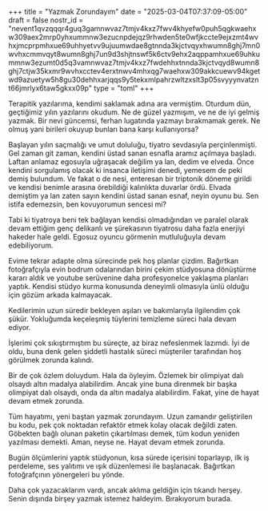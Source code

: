 +++
title = "Yazmak Zorundayım"
date = "2025-03-04T07:37:09-05:00"
draft = false
nostr_id = "nevent1qvzqqqr4guq3gamnwvaz7tmjv4kxz7fwv4khyefw0puh5qgkwaehxw309aex2mrp0yhxummnw3ezucnpdejqz9rhwden5te0wfjkccte9ejxzmt4wvhxjmcprpmhxue69uhhyetvv9ujuumwdae8gtnnda3kjctvqyxhwumn8ghj7mn0wvhxcmmvqyt8wumn8ghj7un9d3shjtnswf5k6ctv9ehx2aqppamhxue69uhkummnw3ezumt0d5q3vamnwvaz7tmjv4kxz7fwdehhxtnnda3kjctvqyd8wumn8ghj7ctjw35kxmr9wvhxcctev4erxtnwv4mhxqg7waehxw309akkcuewv94kgetwd9azuetyw5h8gu30dehhxarjqqs9y5tekxmlpahrzwltzxslt3p05svyyynvatznt66jmrlyx6taw5gkxx09p"
type = "toml"
+++

Terapitik yazılarıma, kendimi saklamak adına ara vermiştim. Oturdum dün, geçtiğimiz yılın yazılarını okudum. Ne de güzel yazmışım, ve ne de iyi gelmiş yazmak. Bir nevi güncemsi, ferhan lugatında yazmayı bırakmamak gerek. Ne olmuş yani birileri okuyup bunları bana karşı kullanıyorsa? 

Başlayan yılın saçmalığı ve umut doluluğu, tiyatro sevdasıyla perçinlenmişti. Gel zaman git zaman, kendini üstad sanan esnafla aramız açılmaya başladı. Laftan anlamaz egosuyla uğraşacak değilim ya lan, dedim ve elveda. Önce kendini sorgulamış olacak ki insanca iletişimi denedi, yemesem de peki demiş bulundum. Ve fakat o de nesi, enteresan bir triptonik döneme girildi ve kendisi benimle arasına örebildiği kalınlıkta duvarlar ördü. Elvada demiştim ya lan zaten sayın kendini üstad sanan esnaf, neyin oyunu bu. Sen istifa edemezsin, ben kovuyorumun sencesi mi?

Tabi ki tiyatroya beni tek bağlayan kendisi olmadığından ve paralel olarak devam ettiğim genç delikanlı ve şürekasının tiyatrosu daha fazla enerjiyi hakeder hale geldi. Egosuz oyuncu görmenin mutluluğuyla devam edebiliyorum. 

Evime tekrar adapte olma sürecinde pek hoş planlar çizdim. Bağırtkan fotoğrafçıyla evin bodrum odalarından birini çekim stüdyosuna dönüştürme kararı aldık ve youtube serüvenine daha profesyonelce yaklaşma planları yaptık. Kendisi stüdyo kurma konusunda deneyimli olmasıyla ünlü olduğu için gözüm arkada kalmayacak. 

Kedilerimin uzun süredir bekleyen aşıları ve bakımlarıyla ilgilendim çok şükür. Yokluğumda keçeleşmiş tüylerini temizleme süreci hala devam ediyor. 

İşlerimi çok sıkıştırmıştım bu süreçte, az biraz nefeslenmek lazımdı. İyi de oldu, buna denk gelen şiddetli hastalık süreci müşteriler tarafından hoş görülmek zorunda kalındı.

Bir de çok özlem doluydum. Hala da öyleyim. Özlemek bir olimpiyat dalı olsaydı altın madalya alabilirdim. Ancak yine buna direnmek bir başka olimpiyat dalı olsaydı, onda da altın madalya alabilirdim. Fakat, yine de hayat devam etmek zorunda. 

Tüm hayatımı, yeni baştan yazmak zorundayım. Uzun zamandır geliştirilen bu kodu, pek çok noktadan refaktör etmek kolay olacak değildi zaten. Göbekten bağlı olunan paketin çıkartılması demek, tüm kodun yeniden yazılması demekti. Aman, neyse ne. Hayat devam etmek zorunda. 

Bugün ölçümlerini yaptık stüdyonun, kısa sürede içerisini toparlayıp, ilk iş perdeleme, ses yalıtımı ve ışık düzenlemesi ile başlanacak. Bağırtkan fotoğrafçının yönergeleri bu yönde. 

Daha çok yazacaklarım vardı, ancak aklıma geldiğin için tıkandı herşey. Senin dışında birşey yazmak istemez haldeyim. Bırakıyorum burada.
